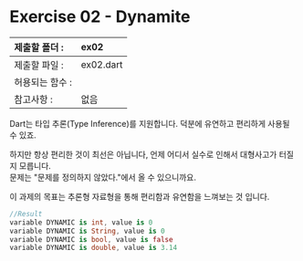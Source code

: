 # Exercise 02 - Dynamite

| 제출할 폴더 :   | ex02      |
| :-------------- | :-------- |
| 제출할 파일 :   | ex02.dart |
| 허용되는 함수 : |           |
| 참고사항 :      | 없음      |

Dart는 타입 추론(Type Inference)를 지원합니다. 덕분에 유연하고 편리하게 사용될 수 있죠.

하지만 항상 편리한 것이 최선은 아닙니다, 언제 어디서 실수로 인해서 대형사고가 터질지 모릅니다.  
문제는 "문제를 정의하지 않았다."에서 올 수 있으니까요.

이 과제의 목표는 추론형 자료형을 통해 편리함과 유연함을 느껴보는 것 입니다.

```dart
//Result
variable DYNAMIC is int, value is 0
variable DYNAMIC is String, value is 0
variable DYNAMIC is bool, value is false
variable DYNAMIC is double, value is 3.14
```
